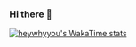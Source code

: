 ### Hi there 👋

<!--
**heywhyyou/heywhyyou** is a ✨ _special_ ✨ repository because its `README.md` (this file) appears on your GitHub profile.

Here are some ideas to get you started:

- 🔭 I’m currently working on ...
- 🌱 I’m currently learning ...
- 👯 I’m looking to collaborate on ...
- 🤔 I’m looking for help with ...
- 💬 Ask me about ...
- 📫 How to reach me: ...
- 😄 Pronouns: ...
- ⚡ Fun fact: ...
-->
[![heywhyyou's WakaTime stats](https://github-readme-stats.vercel.app/api/wakatime?username=heywhyyou)](https://github.com/anuraghazra/github-readme-stats)
